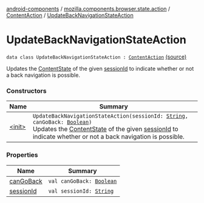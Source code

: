 [android-components](../../../index.md) / [mozilla.components.browser.state.action](../../index.md) / [ContentAction](../index.md) / [UpdateBackNavigationStateAction](./index.md)

# UpdateBackNavigationStateAction

`data class UpdateBackNavigationStateAction : `[`ContentAction`](../index.md) [(source)](https://github.com/mozilla-mobile/android-components/blob/master/components/browser/state/src/main/java/mozilla/components/browser/state/action/BrowserAction.kt#L267)

Updates the [ContentState](../../../mozilla.components.browser.state.state/-content-state/index.md) of the given [sessionId](session-id.md) to indicate whether or not a back navigation is possible.

### Constructors

| Name | Summary |
|---|---|
| [&lt;init&gt;](-init-.md) | `UpdateBackNavigationStateAction(sessionId: `[`String`](https://kotlinlang.org/api/latest/jvm/stdlib/kotlin/-string/index.html)`, canGoBack: `[`Boolean`](https://kotlinlang.org/api/latest/jvm/stdlib/kotlin/-boolean/index.html)`)`<br>Updates the [ContentState](../../../mozilla.components.browser.state.state/-content-state/index.md) of the given [sessionId](session-id.md) to indicate whether or not a back navigation is possible. |

### Properties

| Name | Summary |
|---|---|
| [canGoBack](can-go-back.md) | `val canGoBack: `[`Boolean`](https://kotlinlang.org/api/latest/jvm/stdlib/kotlin/-boolean/index.html) |
| [sessionId](session-id.md) | `val sessionId: `[`String`](https://kotlinlang.org/api/latest/jvm/stdlib/kotlin/-string/index.html) |
